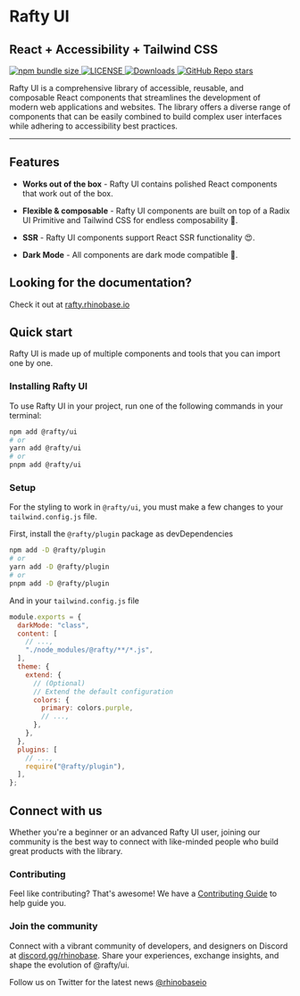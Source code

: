# Rafty UI

## React + Accessibility + Tailwind CSS

<a href="https://bundlephobia.com/package/@rafty/ui">
  <img alt="npm bundle size" src="https://img.shields.io/bundlephobia/min/%40rafty%2Fui?style=flat&colorA=111111&colorB=ffffff">
</a>
<a aria-label="LICENSE" href="https://github.com/rhinobase/raftyui/blob/main/LICENSE">
  <img alt="LICENSE" src="https://img.shields.io/github/license/rhinobase/raftyui?style=flat&colorA=111111&colorB=ffffff">
</a>
<a aria-label="Downloads" href="https://www.npmjs.com/package/@rafty/ui">
  <img alt="Downloads" src="https://img.shields.io/npm/dm/@rafty/ui.svg?style=flat&colorA=111111&colorB=ffffff">
</a>
<a aria-label="GitHub Repo stars" href="https://github.com/rhinobase/raftyui">
  <img alt="GitHub Repo stars" src="https://img.shields.io/github/stars/rhinobase/raftyui?style=flat&colorA=111111&colorB=ffffff">
</a>

Rafty UI is a comprehensive library of accessible, reusable, and composable React components that streamlines the development of modern web applications and websites. The library offers a diverse range of components that can be easily combined to build complex user interfaces while adhering to accessibility best practices.

---

## Features

- **Works out of the box** - Rafty UI contains polished React components that work out of the box.

- **Flexible & composable** - Rafty UI components are built on top of a Radix UI Primitive and Tailwind CSS for endless composability 🧰.

- **SSR** - Rafty UI components support React SSR functionality 😍.

- **Dark Mode** - All components are dark mode compatible 🌙.

## Looking for the documentation?

Check it out at [rafty.rhinobase.io](https://rafty.rhinobase.io)

## Quick start

Rafty UI is made up of multiple components and tools that you can import one by one.

### Installing Rafty UI

To use Rafty UI in your project, run one of the following commands in your terminal:

```sh
npm add @rafty/ui
# or
yarn add @rafty/ui
# or
pnpm add @rafty/ui
```

### Setup

For the styling to work in `@rafty/ui`, you must make a few changes to your `tailwind.config.js` file.

First, install the `@rafty/plugin` package as devDependencies

```sh
npm add -D @rafty/plugin
# or
yarn add -D @rafty/plugin
# or
pnpm add -D @rafty/plugin
```

And in your `tailwind.config.js` file

```js
module.exports = {
  darkMode: "class",
  content: [
    // ...,
    "./node_modules/@rafty/**/*.js",
  ],
  theme: {
    extend: {
      // (Optional)
      // Extend the default configuration
      colors: {
        primary: colors.purple,
        // ...,
      },
    },
  },
  plugins: [
    // ...,
    require("@rafty/plugin"),
  ],
};
```

## Connect with us

Whether you're a beginner or an advanced Rafty UI user, joining our community is the best way to connect with like-minded people who build great products with the library.

### Contributing

Feel like contributing? That's awesome! We have a [Contributing Guide](https://github.com/rhinobase/raftyui/blob/main/CONTRIBUTING.md) to help guide you.

### Join the community

Connect with a vibrant community of developers, and designers on Discord at [discord.gg/rhinobase](https://discord.gg/YtzxUfCk8c). Share your experiences, exchange insights, and shape the evolution of @rafty/ui.

Follow us on Twitter for the latest news [@rhinobaseio](https://twitter.com/rhinobaseio)
